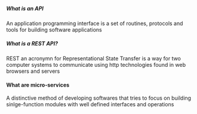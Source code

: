 ##### What is an API
An application programming interface is a set of routines, protocols and tools
for building software applications

##### What is a REST API?
REST an acronymn for Representational State Transfer is a way for two computer systems
to communicate using http technologies found in web browsers and servers

#### What are micro-services
A distinctive method of developing softwares that tries to focus on building sinlge-function
modules with well defined interfaces and operations


